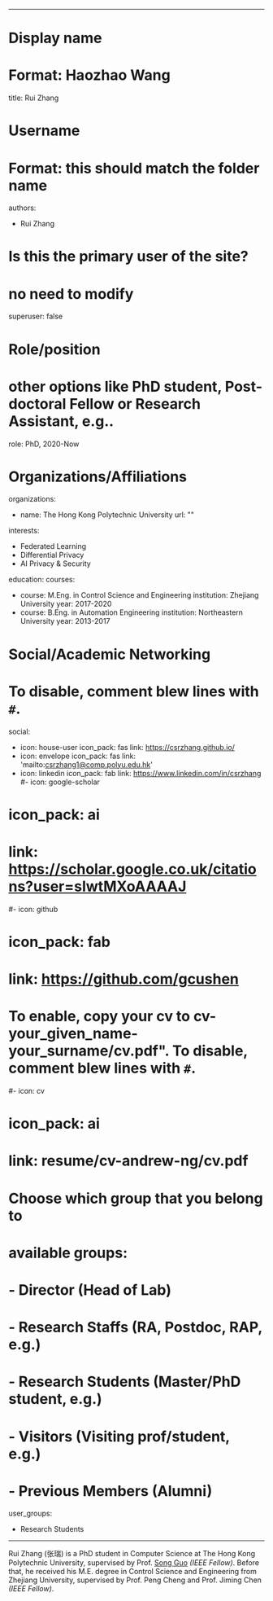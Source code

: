 
---
# Display name
# Format: Haozhao Wang 
title: Rui Zhang

# Username
# Format: this should match the folder name
authors:
- Rui Zhang

# Is this the primary user of the site?
# no need to modify
superuser: false

# Role/position
# other options like PhD student, Post-doctoral Fellow or Research Assistant, e.g..
role: PhD, 2020-Now

# Organizations/Affiliations
organizations:
- name: The Hong Kong Polytechnic University
  url: ""

interests:
- Federated Learning
- Differential Privacy
- AI Privacy & Security

education:
  courses:

  - course: M.Eng. in Control Science and Engineering
    institution: Zhejiang University
    year: 2017-2020
  - course: B.Eng. in Automation Engineering
    institution: Northeastern University
    year: 2013-2017

# Social/Academic Networking
# To disable, comment blew lines with `#`.
social:
- icon: house-user
  icon_pack: fas
  link: https://csrzhang.github.io/
- icon: envelope
  icon_pack: fas
  link: 'mailto:csrzhang1@comp.polyu.edu.hk'
- icon: linkedin
  icon_pack: fab
  link: https://www.linkedin.com/in/csrzhang
  #- icon: google-scholar

#  icon_pack: ai
#  link: https://scholar.google.co.uk/citations?user=sIwtMXoAAAAJ
#- icon: github
#  icon_pack: fab
#  link: https://github.com/gcushen

# To enable, copy your cv to cv-your_given_name-your_surname/cv.pdf". To disable, comment blew lines with `#`.
#- icon: cv
#  icon_pack: ai
#  link: resume/cv-andrew-ng/cv.pdf

# Choose which group that you belong to
#  available groups:
#  - Director (Head of Lab)
#  - Research Staffs (RA, Postdoc, RAP, e.g.)
#  - Research Students (Master/PhD student, e.g.)
#  - Visitors (Visiting prof/student, e.g.)
#  - Previous Members (Alumni)
user_groups:
- Research Students
---

Rui Zhang (张瑞) is a PhD student in Computer Science at The Hong Kong Polytechnic University, supervised by Prof. [Song Guo](https://www.comp.polyu.edu.hk/en-us/staffs/detail/4511) *(IEEE Fellow)*. Before that, he received his M.E. degree in Control Science and Engineering from Zhejiang University, supervised by Prof. Peng Cheng and Prof. Jiming Chen *(IEEE Fellow)*.